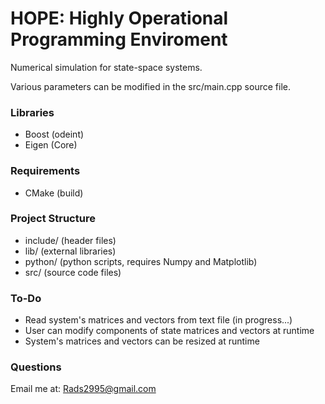 # HOPE: Highly Operational Programming Enviroment

Numerical simulation for state-space systems.

Various parameters can be modified in the src/main.cpp source file.

### Libraries
- Boost (odeint)
- Eigen (Core)

### Requirements
- CMake (build)

### Project Structure
- include/  (header files)
- lib/      (external libraries)
- python/   (python scripts, requires Numpy and Matplotlib)
- src/      (source code files)

### To-Do
- Read system's matrices and vectors from text file (in progress...)
- User can modify components of state matrices and vectors at runtime
- System's matrices and vectors can be resized at runtime

### Questions
Email me at: Rads2995@gmail.com
